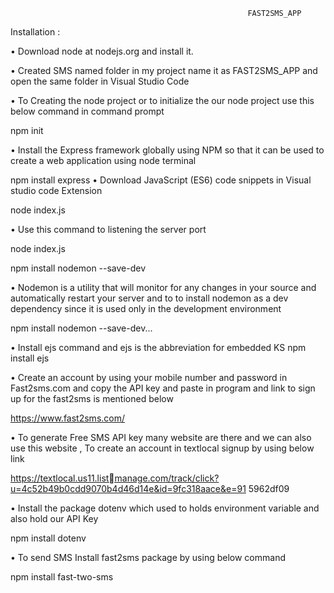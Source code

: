                                                         FAST2SMS_APP
                                                                          
                                                                          
                                                                          
 Installation :
 
• Download node at nodejs.org and install it.

• Created SMS named folder in my project name it as FAST2SMS_APP and open the same 
folder in Visual Studio Code

• To Creating the node project or to initialize the our node project use this below command 
in command prompt

 npm init
 
• Install the Express framework globally using NPM so that it can be used to create a web 
application using node terminal

 npm install express
• Download JavaScript (ES6) code snippets in Visual studio code Extension

 node index.js 
 
• Use this command to listening the server port

 node index.js
 
 npm install nodemon --save-dev
 
• Nodemon is a utility that will monitor for any changes in your source and 
automatically restart your server and to to install nodemon as a dev dependency 
since it is used only in the development environment

 npm install nodemon --save-dev...
 
• Install ejs command and ejs is the abbreviation for embedded KS 
 npm install ejs
 
• Create an account by using your mobile number and password in Fast2sms.com and copy 
the API key and paste in program and link to sign up for the fast2sms is mentioned 
below

 https://www.fast2sms.com/
 
• To generate Free SMS API key many website are there and we can also use this website , 
To create an account in textlocal signup by using below link

https://textlocal.us11.listmanage.com/track/click?u=4c52b49b0cdd9070b4d46d14e&id=9fc318aace&e=91
5962df09

• Install the package dotenv which used to holds environment variable and also hold our API 
Key

 npm install dotenv
 
• To send SMS Install fast2sms package by using below command

 npm install fast-two-sms                             
